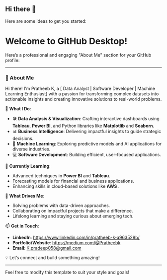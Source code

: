 ## Hi there 👋

Here are some ideas to get you started:

# Welcome to GitHub Desktop!

Here’s a professional and engaging "About Me" section for your GitHub profile:

---

### 👋 About Me

Hi there! I'm Pratheeb K, a [ Data Analyst | Software Developer | Machine Learning Enthusiast] with a passion for transforming complex datasets into actionable insights and creating innovative solutions to real-world problems. 

🌟 **What I Do**:
- 🛠 **Data Analysis & Visualization**: Crafting interactive dashboards using **Tableau**, **Power BI**, and Python libraries like **Matplotlib** and **Seaborn**.
- 📊 **Business Intelligence**: Delivering impactful insights to guide strategic decisions.
- 🤖 **Machine Learning**: Exploring predictive models and AI applications for diverse industries.
- 💻 **Software Development**: Building efficient, user-focused applications.

🌱 **Currently Learning**: 
- Advanced techniques in **Power BI** and **Tableau**.
- Forecasting models for financial and business applications.
- Enhancing skills in cloud-based solutions like **AWS** .

🎯 **What Drives Me**:
- Solving problems with data-driven approaches.
- Collaborating on impactful projects that make a difference.
- Lifelong learning and staying curious about emerging tech.

📫 **Get in Touch**:
- **LinkedIn**: https://www.linkedin.com/in/pratheeb-k-a963528b/
- **Portfolio/Website**: https://medium.com/@Pratheebk
- **Email**: K.pradeep058@gmail.com

💡 Let’s connect and build something amazing!

---

Feel free to modify this template to suit your style and goals!
